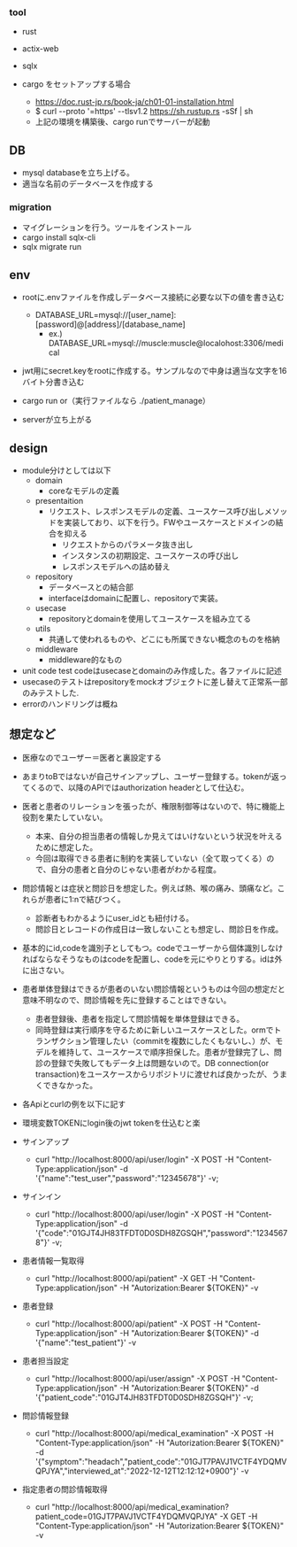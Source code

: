 ### tool
- rust
- actix-web
- sqlx


- cargo をセットアップする場合
    - https://doc.rust-jp.rs/book-ja/ch01-01-installation.html
    - $ curl --proto '=https' --tlsv1.2 https://sh.rustup.rs -sSf | sh
    - 上記の環境を構築後、cargo runでサーバーが起動
## DB
- mysql databaseを立ち上げる。
- 適当な名前のデータベースを作成する

### migration
- マイグレーションを行う。ツールをインストール
- cargo install sqlx-cli
- sqlx migrate run

## env
- rootに.envファイルを作成しデータベース接続に必要な以下の値を書き込む
    - DATABASE_URL=mysql://[user_name]:[password]@[address]/[database_name]
        - ex.) DATABASE_URL=mysql://muscle:muscle@localohost:3306/medical
- jwt用にsecret.keyをrootに作成する。サンプルなので中身は適当な文字を16バイト分書き込む

- cargo run or（実行ファイルなら ./patient_manage）
- serverが立ち上がる


## design
- module分けとしては以下
    - domain
        - coreなモデルの定義
    - presentaition
        - リクエスト、レスポンスモデルの定義、ユースケース呼び出しメソッドを実装しており、以下を行う。FWやユースケースとドメインの結合を抑える
            - リクエストからのパラメータ抜き出し
            - インスタンスの初期設定、ユースケースの呼び出し
            - レスポンスモデルへの詰め替え
    - repository
        - データベースとの結合部
        - interfaceはdomainに配置し、repositoryで実装。
    - usecase
        - repositoryとdomainを使用してユースケースを組み立てる
    - utils
        - 共通して使われるものや、どこにも所属できない概念のものを格納
    - middleware
        - middleware的なもの
- unit code test codeはusecaseとdomainのみ作成した。各ファイルに記述
- usecaseのテストはrepositoryをmockオブジェクトに差し替えて正常系一部のみテストした.
- errorのハンドリングは概ね

## 想定など

- 医療なのでユーザー＝医者と裏設定する
- あまりtoBではないが自己サインアップし、ユーザー登録する。tokenが返ってくるので、以降のAPIではauthorization headerとして仕込む。
- 医者と患者のリレーションを張ったが、権限制御等はないので、特に機能上役割を果たしていない。
    - 本来、自分の担当患者の情報しか見えてはいけないという状況を叶えるために想定した。
    - 今回は取得できる患者に制約を実装していない（全て取ってくる）ので、自分の患者と自分のじゃない患者がわかる程度。
- 問診情報とは症状と問診日を想定した。例えば熱、喉の痛み、頭痛など。これらが患者に1:nで結びつく。
    - 診断者もわかるようにuser_idとも紐付ける。
    - 問診日とレコードの作成日は一致しないことも想定し、問診日を作成。
- 基本的にid,codeを識別子としてもつ。codeでユーザーから個体識別しなければならなそうなものはcodeを配置し、codeを元にやりとりする。idは外に出さない。
- 患者単体登録はできるが患者のいない問診情報というものは今回の想定だと意味不明なので、問診情報を先に登録することはできない。
    - 患者登録後、患者を指定して問診情報を単体登録はできる。
    - 同時登録は実行順序を守るために新しいユースケースとした。ormでトランザクション管理したい（commitを複数にしたくもないし、）が、モデルを維持して、ユースケースで順序担保した。患者が登録完了し、問診の登録で失敗してもデータ上は問題ないので。DB connection(or transaction)をユースケースからリポジトリに渡せれば良かったが、うまくできなかった。

- 各Apiとcurlの例を以下に記す
- 環境変数TOKENにlogin後のjwt tokenを仕込むと楽
- サインアップ
    - curl "http://localhost:8000/api/user/login" -X POST -H "Content-Type:application/json" -d '{"name":"test_user","password":"12345678"}' -v;
- サインイン
    - curl "http://localhost:8000/api/user/login" -X POST -H "Content-Type:application/json" -d '{"code":"01GJT4JH83TFDT0D0SDH8ZGSQH","password":"12345678"}' -v;
- 患者情報一覧取得
    - curl "http://localhost:8000/api/patient" -X GET -H "Content-Type:application/json" -H "Autorization:Bearer ${TOKEN}" -v
- 患者登録
    - curl "http://localhost:8000/api/patient" -X POST -H "Content-Type:application/json" -H "Autorization:Bearer ${TOKEN}" -d '{"name":"test_patient"}' -v
- 患者担当設定
    - curl "http://localhost:8000/api/user/assign" -X POST -H "Content-Type:application/json" -H "Autorization:Bearer ${TOKEN}" -d '{"patient_code":"01GJT4JH83TFDT0D0SDH8ZGSQH"}' -v;
- 問診情報登録
    - curl "http://localhost:8000/api/medical_examination" -X POST -H "Content-Type:application/json" -H "Autorization:Bearer ${TOKEN}" -d '{"symptom":"headach","patient_code":"01GJT7PAVJ1VCTF4YDQMVQPJYA","interviewed_at":"2022-12-12T12:12:12+0900"}' -v
- 指定患者の問診情報取得
    - curl "http://localhost:8000/api/medical_examination?patient_code=01GJT7PAVJ1VCTF4YDQMVQPJYA" -X GET -H "Content-Type:application/json" -H "Autorization:Bearer ${TOKEN}" -v
